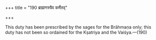 +++
title = "190 ब्राह्मणस्यैव कर्मैतद्"

+++

This duty has been prescribed by the sages for the Brāhmaṇa only; this duty has not been so ordained for the Kṣatriya and the Vaiśya.—(190)